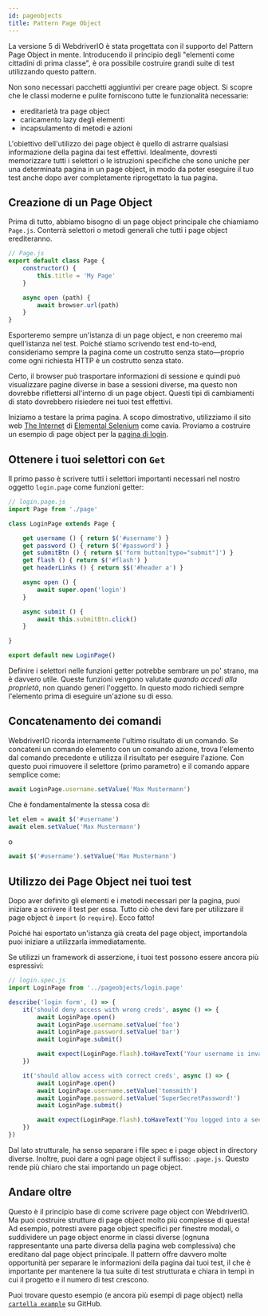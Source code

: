 ```yaml
---
id: pageobjects
title: Pattern Page Object
---
```


La versione 5 di WebdriverIO è stata progettata con il supporto del Pattern Page Object in mente. Introducendo il principio degli "elementi come cittadini di prima classe", è ora possibile costruire grandi suite di test utilizzando questo pattern.

Non sono necessari pacchetti aggiuntivi per creare page object. Si scopre che le classi moderne e pulite forniscono tutte le funzionalità necessarie:

- ereditarietà tra page object
- caricamento lazy degli elementi
- incapsulamento di metodi e azioni

L'obiettivo dell'utilizzo dei page object è quello di astrarre qualsiasi informazione della pagina dai test effettivi. Idealmente, dovresti memorizzare tutti i selettori o le istruzioni specifiche che sono uniche per una determinata pagina in un page object, in modo da poter eseguire il tuo test anche dopo aver completamente riprogettato la tua pagina.

## Creazione di un Page Object

Prima di tutto, abbiamo bisogno di un page object principale che chiamiamo `Page.js`. Conterrà selettori o metodi generali che tutti i page object erediteranno.

```js
// Page.js
export default class Page {
    constructor() {
        this.title = 'My Page'
    }

    async open (path) {
        await browser.url(path)
    }
}
```

Esporteremo sempre un'istanza di un page object, e non creeremo mai quell'istanza nel test. Poiché stiamo scrivendo test end-to-end, consideriamo sempre la pagina come un costrutto senza stato&mdash;proprio come ogni richiesta HTTP è un costrutto senza stato.

Certo, il browser può trasportare informazioni di sessione e quindi può visualizzare pagine diverse in base a sessioni diverse, ma questo non dovrebbe riflettersi all'interno di un page object. Questi tipi di cambiamenti di stato dovrebbero risiedere nei tuoi test effettivi.

Iniziamo a testare la prima pagina. A scopo dimostrativo, utilizziamo il sito web [The Internet](http://the-internet.herokuapp.com) di [Elemental Selenium](http://elementalselenium.com) come cavia. Proviamo a costruire un esempio di page object per la [pagina di login](http://the-internet.herokuapp.com/login).

## Ottenere i tuoi selettori con `Get`

Il primo passo è scrivere tutti i selettori importanti necessari nel nostro oggetto `login.page` come funzioni getter:

```js
// login.page.js
import Page from './page'

class LoginPage extends Page {

    get username () { return $('#username') }
    get password () { return $('#password') }
    get submitBtn () { return $('form button[type="submit"]') }
    get flash () { return $('#flash') }
    get headerLinks () { return $$('#header a') }

    async open () {
        await super.open('login')
    }

    async submit () {
        await this.submitBtn.click()
    }

}

export default new LoginPage()
```

Definire i selettori nelle funzioni getter potrebbe sembrare un po' strano, ma è davvero utile. Queste funzioni vengono valutate _quando accedi alla proprietà_, non quando generi l'oggetto. In questo modo richiedi sempre l'elemento prima di eseguire un'azione su di esso.

## Concatenamento dei comandi

WebdriverIO ricorda internamente l'ultimo risultato di un comando. Se concateni un comando elemento con un comando azione, trova l'elemento dal comando precedente e utilizza il risultato per eseguire l'azione. Con questo puoi rimuovere il selettore (primo parametro) e il comando appare semplice come:

```js
await LoginPage.username.setValue('Max Mustermann')
```

Che è fondamentalmente la stessa cosa di:

```js
let elem = await $('#username')
await elem.setValue('Max Mustermann')
```

o

```js
await $('#username').setValue('Max Mustermann')
```

## Utilizzo dei Page Object nei tuoi test

Dopo aver definito gli elementi e i metodi necessari per la pagina, puoi iniziare a scrivere il test per essa. Tutto ciò che devi fare per utilizzare il page object è `import` (o `require`). Ecco fatto!

Poiché hai esportato un'istanza già creata del page object, importandola puoi iniziare a utilizzarla immediatamente.

Se utilizzi un framework di asserzione, i tuoi test possono essere ancora più espressivi:

```js
// login.spec.js
import LoginPage from '../pageobjects/login.page'

describe('login form', () => {
    it('should deny access with wrong creds', async () => {
        await LoginPage.open()
        await LoginPage.username.setValue('foo')
        await LoginPage.password.setValue('bar')
        await LoginPage.submit()

        await expect(LoginPage.flash).toHaveText('Your username is invalid!')
    })

    it('should allow access with correct creds', async () => {
        await LoginPage.open()
        await LoginPage.username.setValue('tomsmith')
        await LoginPage.password.setValue('SuperSecretPassword!')
        await LoginPage.submit()

        await expect(LoginPage.flash).toHaveText('You logged into a secure area!')
    })
})
```

Dal lato strutturale, ha senso separare i file spec e i page object in directory diverse. Inoltre, puoi dare a ogni page object il suffisso: `.page.js`. Questo rende più chiaro che stai importando un page object.

## Andare oltre

Questo è il principio base di come scrivere page object con WebdriverIO. Ma puoi costruire strutture di page object molto più complesse di questa! Ad esempio, potresti avere page object specifici per finestre modali, o suddividere un page object enorme in classi diverse (ognuna rappresentante una parte diversa della pagina web complessiva) che ereditano dal page object principale. Il pattern offre davvero molte opportunità per separare le informazioni della pagina dai tuoi test, il che è importante per mantenere la tua suite di test strutturata e chiara in tempi in cui il progetto e il numero di test crescono.

Puoi trovare questo esempio (e ancora più esempi di page object) nella [`cartella example`](https://github.com/webdriverio/webdriverio/tree/main/examples/pageobject) su GitHub.